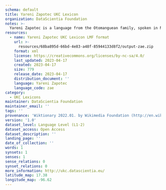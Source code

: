 ```yaml
---
schema: default
title: Yareni Zapotec UKC Lexicon
organization: DataScientia Foundation
notes: >-
  Yareni Zapotec is a language from the Otomanguean family, spoken in North America. The UKC Lexicon of Yareni Zapotec is represented as a lexico-semantic network. It consists of words, word senses, synsets, as well as sense-level and synset-level relationships.
resources:
  - name: Yareni Zapotec UKC Lexicon LMF format
    url: >-
      resources/68ba895d-66bd-4e83-a48f-85944133d8f2/output-zae.zip
    format: xml
    license: https://creativecommons.org/licenses/by-nc-sa/4.0/
    last_updated: 2023-04-17
    created: 2023-04-17
    size: 779
    release_date: 2023-04-17
    distribution_document: ''
    language: Yareni Zapotec
    language_code: zae
category:
  - UKC Lexicons
maintainer: DataScientia Foundation
maintainer_email: ''
tags: ''
provenance: 'Wiktionary 2022.01. by Wikimedia Foundation (http://en.wiktionary.org); Princeton WordNet 2.1 by Princeton University (https://wordnet.princeton.edu)'
version: '1.0'
dataset_level: Language Level (L1-2)
dataset_access: Open Access
dataset_description: ''
landing_page: ''
date_of_collection: ''
words: 1
synsets: 1
senses: 1
sense_relations: 0
synset_relations: 0
more_information: http://ukc.datascientia.eu/
latitude_map: 17.38
longitude_map: -96.62
---
```

